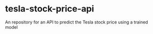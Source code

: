 # tesla-stock-price-api
An repository for an API to predict the Tesla stock price using a trained model

